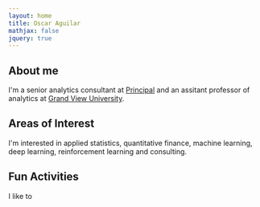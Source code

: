```yaml
---
layout: home
title: Oscar Aguilar
mathjax: false
jquery: true
---
```


## About me
I'm a senior analytics consultant at [Principal](https://www.principal.com/) and an assitant professor of analytics at [Grand View University](https://www.grandview.edu/). 

## Areas of Interest
I'm interested in applied statistics, quantitative finance, machine learning, deep learning, reinforcement learning and consulting.

## Fun Activities
I like to 

